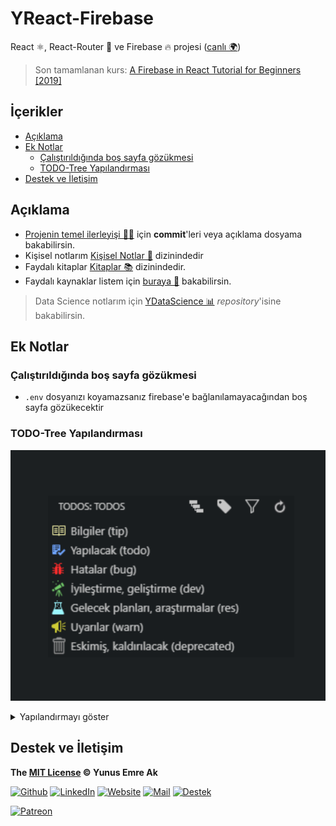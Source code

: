 # YReact-Firebase <!-- omit in toc -->

React ⚛️, React-Router 🔗 ve Firebase 🔥 projesi ([canlı 🌍](https://yreact-firebase.firebaseapp.com/))

> Son tamamlanan kurs: [A Firebase in React Tutorial for Beginners [2019]](https://www.robinwieruch.de/complete-firebase-authentication-react-tutorial/)

## İçerikler <!-- omit in toc -->

- [Açıklama](#A%C3%A7%C4%B1klama)
- [Ek Notlar](#Ek-Notlar)
  - [Çalıştırıldığında boş sayfa gözükmesi](#%C3%87al%C4%B1%C5%9Ft%C4%B1r%C4%B1ld%C4%B1%C4%9F%C4%B1nda-bo%C5%9F-sayfa-g%C3%B6z%C3%BCkmesi)
  - [TODO-Tree Yapılandırması](#TODO-Tree-Yap%C4%B1land%C4%B1rmas%C4%B1)
- [Destek ve İletişim](#Destek-ve-%C4%B0leti%C5%9Fim)

## Açıklama

- [Projenin temel ilerleyişi 🚶‍♂️](Kişisel%20Notlar/Y%20-%20Projenin%20Temel%20İlerleyişi.md) için **commit**'leri veya açıklama dosyama bakabilirsin.
- Kişisel notlarım [Kişisel Notlar 📔](Ki%C5%9Fisel%20Notlar) dizinindedir
- Faydalı kitaplar [Kitaplar 📚](Kitaplar) dizinindedir.
- Faydalı kaynaklar listem için [buraya 🌟](Kişisel%20Notlar/X%20-%20Faydalı%20Kaynaklar.md) bakabilirsin.

> Data Science notlarım için [YDataScience 📊](https://github.com/yedhrab/YDataScience) _repository_'isine bakabilirsin.

## Ek Notlar

### Çalıştırıldığında boş sayfa gözükmesi

- `.env` dosyanızı koyamazsanız firebase'e bağlanılamayacağından boş sayfa gözükecektir

### TODO-Tree Yapılandırması

![](res/todo_tree.png)

<details>
<summary>Yapılandırmayı göster</summary>

```json
{
// Todo-Tree ayarları
  "todo-tree.tags": [
    "TODO:",
    "BUG:",
    "DEV:",
    "RES:",
    "OLD:",
    "WARN:",
    "TIP:"
  ],
  "todo-tree.labelFormat": "${after}", // (${line})
  "todo-tree.grouped": true,
  "todo-tree.tagsOnly": true,
  "todo-tree.excludeGlobs": [
    "**/*.json"
  ],
  "todo-tree.defaultHighlight": {
    "icon": "tasklist",
    "type": "text",
    "background": "#6FA5FF",
    "opacity": 17,
    "iconColour": "#6FA5FF"
  },
  "todo-tree.customHighlight": {
    // TIP: Bilgiler (tip)
    "TIP:": {
      "icon": "book",
      "type": "text",
      "foreground": "#f5f2a9",
      "background": "#f5f2a9",
      "opacity": 7,
      "iconColour": "#f5f2a9"
    },
    // TODO:: Yapılacak (todo)
    "TODO:": {
      "icon": "checklist",
      "type": "text",
      "fontStyle": "normal",
      "foreground": "#6FA5FF",
      "background": "#6FA5FF",
      "opacity": 7,
      "iconColour": "#6FA5FF"
    },
    // BUG: Hatalar (bug)
    "BUG:": {
      "icon": "bug",
      "type": "text",
      "foreground": "#FF2C2C",
      "background": "#FF2C2C",
      "opacity": 7,
      "iconColour": "#FF2C2C"
    },
    // DEV: İyileştirme, geliştirme (dev)
    "DEV:": {
      "icon": "telescope",
      "type": "text",
      "foreground": "#72CB6A",
      "background": "#72CB6A",
      "opacity": 7,
      "iconColour": "#72CB6A"
    },
    // RES: Gelecek planları, araştırmalar (res)
    "RES:": {
      "icon": "beaker",
      "type": "text",
      "foreground": "#9CF7FF",
      "background": "#9CF7FF",
      "opacity": 7,
      "iconColour": "#9CF7FF"
    },
    // WARN: Uyarılar (warn)
    "WARN:": {
      "icon": "megaphone",
      "type": "text",
      "foreground": "#CFCC35",
      "background": "#CFCC35",
      "opacity": 7,
      "iconColour": "#CFCC35"
    },
    // OLD: Eskimiş, kaldırılacak (deprecated)
    "OLD:": {
      "icon": "trashcan",
      "type": "text",
      "foreground": "#959595",
      "background": "#959595",
      "opacity": 7,
      "iconColour": "#959595"
    }
  },
}
```

</details>

## Destek ve İletişim

**The [MIT License](https://choosealicense.com/licenses/mit/) &copy; Yunus Emre Ak**

[![Github](https://drive.google.com/uc?id=1PzkuWOoBNMg0uOMmqwHtVoYt0WCqi-O5)][github]
[![LinkedIn](https://drive.google.com/uc?id=1hvdil0ZHVEzekQ4AYELdnPOqzunKpnzJ)][linkedin]
[![Website](https://drive.google.com/uc?id=1wR8Ph0FBs36ZJl0Ud-HkS0LZ9b66JBqJ)][website]
[![Mail](https://drive.google.com/uc?id=142rP0hbrnY8T9kj_84_r7WxPG1hzWEcN)][mail]
[![Destek](https://drive.google.com/uc?id=1zyU7JWlw4sJTOx46gJlHOfYBwGIkvMQs)][bağış anlık]

[![Patreon](https://drive.google.com/uc?id=11YmCRmySX7v7QDFS62ST2JZuE70RFjDG)][bağış aylık]

<!-- İletişim -->

[mail]: mailto::yedhrab@gmail.com?subject=YBilgiler%20%7C%20Github
[github]: https://github.com/yedhrab
[website]: https://yemreak.com
[linkedin]: https://www.linkedin.com/in/yemreak/
[bağış anlık]: https://gogetfunding.com/yemreak/
[bağış aylık]: https://www.patreon.com/yemreak/

<!-- İletişim Sonu -->
